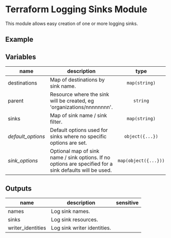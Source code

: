 # Terraform Logging Sinks Module

This module allows easy creation of one or more logging sinks.

## Example

<!-- BEGIN TFDOC -->
## Variables

| name | description | type | required | default |
|---|---|:---: |:---:|:---:|
| destinations | Map of destinations by sink name. | <code title="map&#40;string&#41;">map(string)</code> | ✓ |  |
| parent | Resource where the sink will be created, eg 'organizations/nnnnnnnn'. | <code title="">string</code> | ✓ |  |
| sinks | Map of sink name / sink filter. | <code title="map&#40;string&#41;">map(string)</code> | ✓ |  |
| *default_options* | Default options used for sinks where no specific options are set. | <code title="object&#40;&#123;&#10;bigquery_partitioned_tables &#61; bool&#10;include_children            &#61; bool&#10;unique_writer_identity      &#61; bool&#10;&#125;&#41;">object({...})</code> |  | <code title="&#123;&#10;bigquery_partitioned_tables &#61; true&#10;include_children            &#61; true&#10;unique_writer_identity      &#61; false&#10;&#125;">...</code> |
| *sink_options* | Optional map of sink name / sink options. If no options are specified for a sink defaults will be used. | <code title="map&#40;object&#40;&#123;&#10;bigquery_partitioned_tables &#61; bool&#10;include_children            &#61; bool&#10;unique_writer_identity      &#61; bool&#10;&#125;&#41;&#41;">map(object({...}))</code> |  | <code title="">{}</code> |

## Outputs

| name | description | sensitive |
|---|---|:---:|
| names | Log sink names. |  |
| sinks | Log sink resources. |  |
| writer_identities | Log sink writer identities. |  |
<!-- END TFDOC -->

